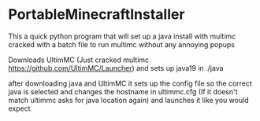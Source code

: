 # PortableMinecraftInstaller
This a quick python program that will set up a java install with multimc cracked with a batch file to run multimc without any annoying popups

Downloads UltimMC (Just cracked multimc https://github.com/UltimMC/Launcher) and sets up java19 in ./java

after downloading java and UltimMC it sets up the config file so the correct java is selected and changes the hostname in ultimmc.cfg (If it doesn't match ultimmc asks for java location again) and launches it like you would expect
